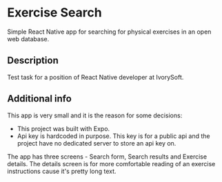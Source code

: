 # Exercise Search

Simple React Native app for searching for physical exercises in an open web database.

## Description

Test task for a position of React Native developer at IvorySoft.

## Additional info

This app is very small and it is the reason for some decisions:

* This project was built with Expo.
* Api key is hardcoded in purpose. This key is for a public api and the project have no dedicated server to store an api key on.

The app has three screens - Search form, Search results and Exercise details. The details screen is for more comfortable reading of an exercise instructions cause it's pretty long text.
